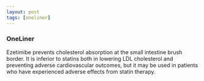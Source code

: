```yaml
---
layout: post
tags: [oneliner]
---
```



### OneLiner

Ezetimibe prevents cholesterol absorption at the small intestine brush border. It is inferior to statins both in lowering LDL cholesterol and preventing adverse cardiovascular outcomes, but it may be used in patients who have experienced adverse effects from statin therapy.
